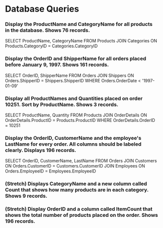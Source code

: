 # Database Queries

### Display the ProductName and CategoryName for all products in the database. Shows 76 records.
SELECT ProductName, CategoryName FROM Products
JOIN Categories
ON Products.CategoryID = Categories.CategoryID

### Display the OrderID and ShipperName for all orders placed before January 9, 1997. Shows 161 records.
SELECT OrderID, ShipperName 
FROM Orders 
JOIN Shippers
ON Orders.ShipperID = Shippers.ShipperID
WHERE Orders.OrderDate < '1997-01-09'

### Display all ProductNames and Quantities placed on order 10251. Sort by ProductName. Shows 3 records.
SELECT ProductName, Quantity
FROM Products
JOIN OrderDetails
ON OrderDetails.ProductID = Products.ProductID
WHERE OrderDetails.OrderID = 10251
### Display the OrderID, CustomerName and the employee's LastName for every order. All columns should be labeled clearly. Displays 196 records.
SELECT OrderID, CustomerName, LastName
FROM Orders
JOIN Customers
ON Orders.CustomerID = Customers.CustomerID
JOIN Employees 
ON Orders.EmployeeID = Employees.EmployeeID
### (Stretch)  Displays CategoryName and a new column called Count that shows how many products are in each category. Shows 9 records.

### (Stretch) Display OrderID and a  column called ItemCount that shows the total number of products placed on the order. Shows 196 records. 